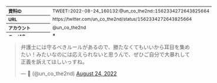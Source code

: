 <table style="font-size: 9pt; width: 610px; margin-bottom: 20px; height: 80px;">
<tbody>
    <tr>
        <th align=left>資料ID</th>
        <td align=left>TWEET::2022-08-24_160132:@un_co_the2nd::1562334272643825664</td>
    </tr>
    <tr>
        <th align=left>URL</th>
        <td align=left>https://twitter.com/un_co_the2nd/status/1562334272643825664</td>
    </tr>
    <tr>
        <th align=left>アカウント</th>
        <td align=left>@un_co_the2nd</td>
    </tr>
    <tr>
        <th align=left>ユーザ名</th>
        <td align=left>🍦</td>
    </tr>
    <tr>
        <th align=left>ツイートの記録日時</th>
        <td align=left>created_at 2022-08-24_1642</td>
    </tr>
</tbody>
</table>
<blockquote class="twitter-tweet" data-width="450"  data-lang="ja"><p lang="ja" dir="ltr">弁護士には守るべきルールがあるので、勝たなくてもいいから耳目を集めたい！みたいなのには応えられないと思うんで、ぜひご自分で大暴れして正義を訴えてほしいっすね。</p>&mdash; 🍦 (@un_co_the2nd) <a href="https://twitter.com/un_co_the2nd/status/1562334272643825664?ref_src=twsrc%5Etfw">August 24, 2022</a></blockquote>
<script async src="https://platform.twitter.com/widgets.js" charset="utf-8"></script>


